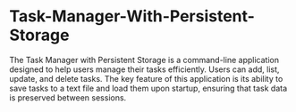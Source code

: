 # Task-Manager-With-Persistent-Storage
The Task Manager with Persistent Storage is a command-line application designed to help users manage their tasks efficiently. Users can add, list, update, and delete tasks. The key feature of this application is its ability to save tasks to a text file and load them upon startup, ensuring that task data is preserved between sessions. 
